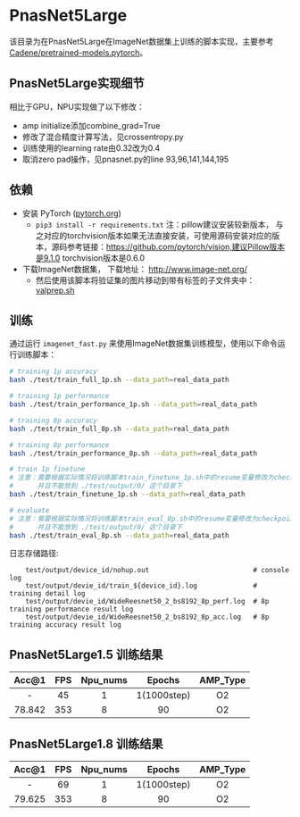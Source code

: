 # PnasNet5Large

该目录为在PnasNet5Large在ImageNet数据集上训练的脚本实现，主要参考 [Cadene/pretrained-models.pytorch](https://github.com/Cadene/pretrained-models.pytorch#pnasnet)。

## PnasNet5Large实现细节

相比于GPU，NPU实现做了以下修改：
* amp initialize添加combine_grad=True
* 修改了混合精度计算写法，见crossentropy.py 
* 训练使用的learning rate由0.32改为0.4
* 取消zero pad操作，见pnasnet.py的line 93,96,141,144,195

## 依赖

- 安装 PyTorch ([pytorch.org](http://pytorch.org))
  * `pip3 install -r requirements.txt`
  注：pillow建议安装较新版本， 与之对应的torchvision版本如果无法直接安装，可使用源码安装对应的版本，源码参考链接：https://github.com/pytorch/vision,建议Pillow版本是9.1.0 torchvision版本是0.6.0
- 下载ImageNet数据集， 下载地址： http://www.image-net.org/
  * 然后使用该脚本将验证集的图片移动到带有标签的子文件夹中： [valprep.sh](https://raw.githubusercontent.com/soumith/imagenetloader.torch/master/valprep.sh)

## 训练

通过运行 `imagenet_fast.py` 来使用ImageNet数据集训练模型，使用以下命令运行训练脚本：

```bash
# training 1p accuracy
bash ./test/train_full_1p.sh --data_path=real_data_path

# training 1p performance
bash ./test/train_performance_1p.sh --data_path=real_data_path

# training 8p accuracy
bash ./test/train_full_8p.sh --data_path=real_data_path

# training 8p performance
bash ./test/train_performance_8p.sh --data_path=real_data_path

# train 1p finetune
# 注意：需要根据实际情况将训练脚本train_finetune_1p.sh中的resume变量修改为checkpoint文件的具体路径
#      并且不能放到 ./test/output/0/ 这个目录下
bash ./test/train_finetune_1p.sh --data_path=real_data_path

# evaluate
# 注意：需要根据实际情况将训练脚本train_eval_8p.sh中的resume变量修改为checkpoint文件的具体路径
#      并且不能放到 ./test/output/0/ 这个目录下
bash ./test/train_eval_8p.sh --data_path=real_data_path
```

日志存储路径:
```
    test/output/device_id/nohup.out                          # console log
    test/output/devie_id/train_${device_id}.log              # training detail log
    test/output/devie_id/WideReesnet50_2_bs8192_8p_perf.log  # 8p training performance result log
    test/output/devie_id/WideReesnet50_2_bs8192_8p_acc.log   # 8p training accuracy result log
```


## PnasNet5Large1.5 训练结果

| Acc@1    | FPS       | Npu_nums | Epochs     | AMP_Type |
| :------: | :------:  | :------: | :------:   | :------: |
| -        | 45       | 1        | 1(1000step) | O2       |
| 78.842   | 353      | 8        | 90          | O2       |

## PnasNet5Large1.8 训练结果

| Acc@1    | FPS       | Npu_nums | Epochs     | AMP_Type |
| :------: | :------:  | :------: | :------:   | :------: |
| -        | 69       | 1        | 1(1000step) | O2       |
| 79.625   | 353      | 8        | 90          | O2       |